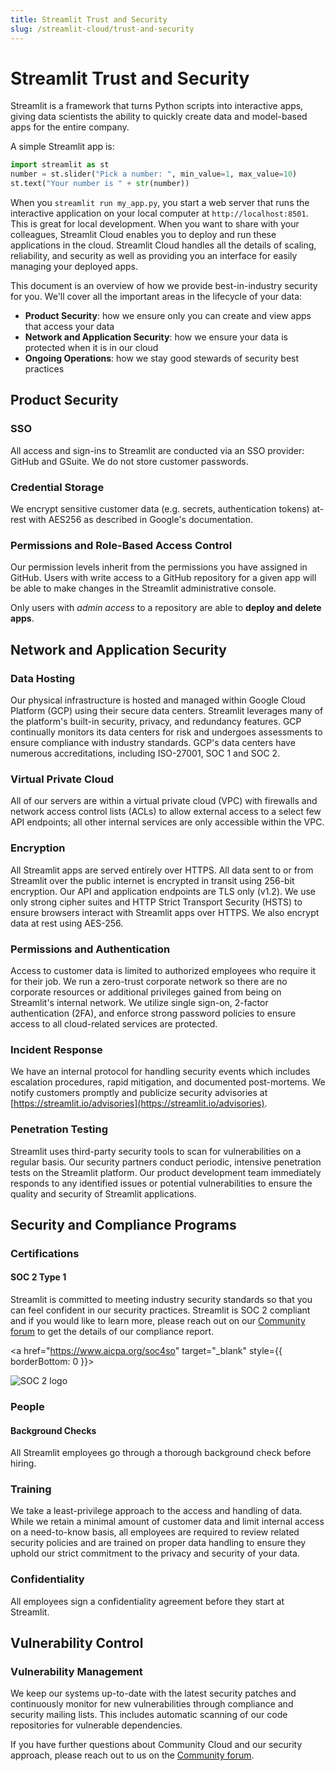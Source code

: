 ```yaml
---
title: Streamlit Trust and Security
slug: /streamlit-cloud/trust-and-security
---
```


# Streamlit Trust and Security

Streamlit is a framework that turns Python scripts into interactive apps, giving data scientists the ability to quickly create data and model-based apps for the entire company.

A simple Streamlit app is:

```python
import streamlit as st
number = st.slider("Pick a number: ", min_value=1, max_value=10)
st.text("Your number is " + str(number))
```

When you `streamlit run my_app.py`, you start a web server that runs the interactive application on your local computer at `http://localhost:8501`. This is great for local development. When you want to share with your colleagues, Streamlit Cloud enables you to deploy and run these applications in the cloud. Streamlit Cloud handles all the details of scaling, reliability, and security as well as providing you an interface for easily managing your deployed apps.

This document is an overview of how we provide best-in-industry security for you. We'll cover all the important areas in the lifecycle of your data:

- **Product Security**: how we ensure only you can create and view apps that access your data
- **Network and Application Security**: how we ensure your data is protected when it is in our cloud
- **Ongoing Operations**: how we stay good stewards of security best practices

## Product Security

### SSO

All access and sign-ins to Streamlit are conducted via an SSO provider: GitHub and GSuite. We do not store customer passwords.

### Credential Storage

We encrypt sensitive customer data (e.g. secrets, authentication tokens) at-rest with AES256 as described in Google's documentation.

### Permissions and Role-Based Access Control

Our permission levels inherit from the permissions you have assigned in GitHub. Users with write access to a GitHub repository for a given app will be able to make changes in the Streamlit administrative console.

Only users with _admin access_ to a repository are able to **deploy and delete apps**.

## Network and Application Security

### Data Hosting

Our physical infrastructure is hosted and managed within Google Cloud Platform (GCP) using their secure data centers. Streamlit leverages many of the platform's built-in security, privacy, and redundancy features. GCP continually monitors its data centers for risk and undergoes assessments to ensure compliance with industry standards. GCP's data centers have numerous accreditations, including ISO-27001, SOC 1 and SOC 2.

### Virtual Private Cloud

All of our servers are within a virtual private cloud (VPC) with firewalls and network access control lists (ACLs) to allow external access to a select few API endpoints; all other internal services are only accessible within the VPC.

### Encryption

All Streamlit apps are served entirely over HTTPS. All data sent to or from Streamlit over the public internet is encrypted in transit using 256-bit encryption. Our API and application endpoints are TLS only (v1.2). We use only strong cipher suites and HTTP Strict Transport Security (HSTS) to ensure browsers interact with Streamlit apps over HTTPS. We also encrypt data at rest using AES-256.

### Permissions and Authentication

Access to customer data is limited to authorized employees who require it for their job. We run a zero-trust corporate network so there are no corporate resources or additional privileges gained from being on Streamlit's internal network. We utilize single sign-on, 2-factor authentication (2FA), and enforce strong password policies to ensure access to all cloud-related services are protected.

### Incident Response

We have an internal protocol for handling security events which includes escalation procedures, rapid mitigation, and documented post-mortems. We notify customers promptly and publicize security advisories at [https://streamlit.io/advisories](https://streamlit.io/advisories).

### Penetration Testing

Streamlit uses third-party security tools to scan for vulnerabilities on a regular basis. Our security partners conduct periodic, intensive penetration tests on the Streamlit platform. Our product development team immediately responds to any identified issues or potential vulnerabilities to ensure the quality and security of Streamlit applications.

## Security and Compliance Programs

### Certifications

#### SOC 2 Type 1

Streamlit is committed to meeting industry security standards so that you can feel confident in our security practices. Streamlit is SOC 2 compliant and if you would like to learn more, please reach out on our [Community forum](https://discuss.streamlit.io/) to get the details of our compliance report.

<a href="https://www.aicpa.org/soc4so" target="\_blank" style={{ borderBottom: 0 }}>

<div style={{ maxWidth: '15%', marginLeft: '35%' }}>
<Image alt="SOC 2 logo" src="/images/streamlit-cloud/soc-logo.png" pure />
</div>
</a>

### People

#### Background Checks

All Streamlit employees go through a thorough background check before hiring.

### Training

We take a least-privilege approach to the access and handling of data. While we retain a minimal amount of customer data and limit internal access on a need-to-know basis, all employees are required to review related security policies and are trained on proper data handling to ensure they uphold our strict commitment to the privacy and security of your data.

### Confidentiality

All employees sign a confidentiality agreement before they start at Streamlit.

## Vulnerability Control

### Vulnerability Management

We keep our systems up-to-date with the latest security patches and continuously monitor for new vulnerabilities through compliance and security mailing lists. This includes automatic scanning of our code repositories for vulnerable dependencies.

<Note>

If you have further questions about Community Cloud and our security approach, please reach out to us on the [Community forum](https://discuss.streamlit.io/).

</Note>
